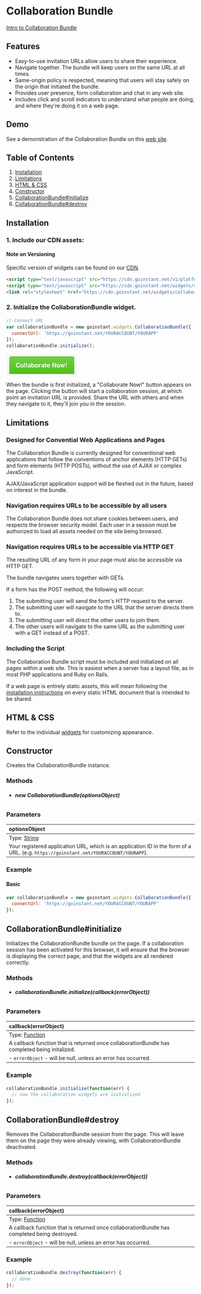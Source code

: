 # Collaboration Bundle

[Intro to Collaboration Bundle](html/collab_intro.html "include")

## Features
- Easy-to-use invitation URLs allow users to share their experience.
- Navigate together. The bundle will keep users on the same URL at all
  times.
- Same-origin policy is respected, meaning that users will stay safely on the
  origin that initiated the bundle.
- Provides user presence, form collaboration and chat in any web site.
- Includes click and scroll indicators to understand what people are doing, and
  where they're doing it on a web page.

## Demo

See a demonstration of the Collaboration Bundle on this [web site](https://collab-bundle-demo.herokuapp.com).

## Table of Contents

1. [Installation](#installation)
1. [Limitations](#limitations)
1. [HTML & CSS](#html-&-css)
1. [Constructor](#constructor)
1. [CollaborationBundle#initialize](#collaborationbundle#initialize)
1. [CollaborationBundle#destroy](#collaborationbundle#destroy)

## Installation

### 1. Include our CDN assets:

#### Note on Versioning

Specific version of widgets can be found on our [CDN](https://cdn.goinstant.net/).

```html
<script type="text/javascript" src="https://cdn.goinstant.net/v1/platform.min.js"></script>
<script type="text/javascript" src="https://cdn.goinstant.net/widgets/collaboration-bundle/latest/collaboration-bundle.min.js"></script>
<link rel="stylesheet" href="https://cdn.goinstant.net/widgets/collaboration-bundle/latest/collaboration-bundle.css" />
```

### 2. Initialize the CollaborationBundle widget.

```js
// Connect URL
var collaborationBundle = new goinstant.widgets.CollaborationBundle({
  connectUrl: 'https://goinstant.net/YOURACCOUNT/YOURAPP'
});
collaborationBundle.initialize();
```

![](static/images/collab-now-button.png)

When the bundle is first initialized, a "Collaborate Now!" button appears on the
page. Clicking the button will start a collaboration session, at which point an
invitation URL is provided. Share the URL with others and when they navigate to
it, they'll join you in the session.

## Limitations

### Designed for Convential Web Applications and Pages

The Collaboration Bundle is currently designed for conventional web applications
that follow the conventions of anchor elements (HTTP GETs) and form elements
(HTTP POSTs), without the use of AJAX or complex JavaScript.

AJAX/JavaScript application support will be fleshed out in the future,
based on interest in the bundle.

### Navigation requires URLs to be accessible by all users

The Collaboration Bundle does not share cookies between users, and respects the
browser security model. Each user in a session must be authorized to load all
assets needed on the site being browsed.

### Navigation requires URLs to be accessible via HTTP GET

The resulting URL of any form in your page must also be accessible via HTTP GET.

The bundle navigates users together with GETs.

If a form has the POST method, the following will occur:

1. The submitting user will send the form's HTTP request to the server.
2. The submitting user will navigate to the URL that the server directs them
   to.
3. The submitting user will direct the other users to join them.
4. The other users will navigate to the same URL as the submitting user with a
   GET instead of a POST.

### Including the Script

The Collaboration Bundle script must be included and initialized on all pages
within a web site. This is easiest when a server has a layout file, as in
most PHP applications and Ruby on Rails.

If a web page is entirely static assets, this will mean following the
[installation instructions](#installation) on every static HTML document that is
intended to be shared.

## HTML & CSS

Refer to the individual [widgets](./index.md) for customizing appearance.

## Constructor

Creates the CollaborationBundle instance.

### Methods

- ###### **new CollaborationBundle(optionsObject)**

### Parameters

| optionsObject |
|:---|
| Type: [String](https://developer.mozilla.org/en-US/docs/Web/JavaScript/Reference/Global_Objects/String) |
| Your registered application URL, which is an application ID in the form of a URL. (e.g. `https://goinstant.net/YOURACCOUNT/YOURAPP`). |

### Example

#### Basic

```js
var collaborationBundle = new goinstant.widgets.CollaborationBundle({
  connectUrl: 'https://goinstant.net/YOURACCOUNT/YOURAPP'
});
```

## CollaborationBundle#initialize

Initializes the CollaborationBundle bundle on the page. If a collaboration
session has been activated for this browser, it will ensure that the browser is
displaying the correct page, and that the widgets are all rendered correctly.

### Methods

- ###### **collaborationBundle.initialize(callback(errorObject))**

### Parameters

| callback(errorObject) |
|:---|
| Type: [Function](https://developer.mozilla.org/en-US/docs/Web/JavaScript/Reference/Global_Objects/Function) |
| A callback function that is returned once collaborationBundle has completed being initalized. |
| - `errorObject` - will be null, unless an error has occurred. |

### Example

```js
collaborationBundle.initialize(function(err) {
  // now the collaboration widgets are initialized
});
```

## CollaborationBundle#destroy

Removes the CollaborationBundle session from the page. This will leave them on the page
they were already viewing, with CollaborationBundle deactivated.

### Methods

- ###### **collaborationBundle.destroy(callback(errorObject))**

### Parameters

| callback(errorObject) |
|:---|
| Type: [Function](https://developer.mozilla.org/en-US/docs/Web/JavaScript/Reference/Global_Objects/Function) |
| A callback function that is returned once collaborationBundle has completed being destroyed. |
| - `errorObject` - will be null, unless an error has occurred. |

### Example

```js
collaborationBundle.destroy(function(err) {
  // done
});
```
